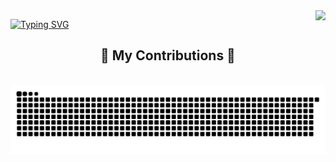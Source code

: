 <img align="right" src="https://visitor-badge.laobi.icu/badge?page_id=tallestgabs.tallestgabs" />

[![Typing SVG](https://readme-typing-svg.demolab.com?font=Fira+Code&weight=900&size=25&pause=500&color=8648A1&center=true&random=false&width=435&lines=Hi+%F0%9F%91%8B;I'm+Gabriel+de+Castro+%F0%9F%98%8E;Welcome+to+my+Profile+%F0%9F%94%A5)](https://git.io/typing-svg)

<div align="center">
  <h2>🐍 My Contributions 🐍</h2>
  <br>
  <img alt="snake eating my contributions" src="https://raw.githubusercontent.com/tallestgabs/tallestgabs/output/github-contribution-grid-snake.svg" />

  <br/><br/><br/>
</div>

